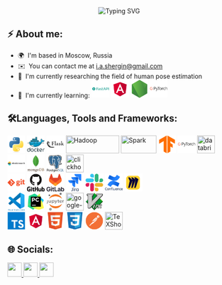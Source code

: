 <p  align="center">
    <img src="https://readme-typing-svg.demolab.com?font=Fira+Code&weight=500&pause=1000&color=5DC0F7&background=712DFF00&center=true&vCenter=true&multiline=true&random=false&width=435&height=80&lines=Hello%2C+friend!+I+am+Shergin+Ivan!;Welcome+you+at+my+GitHub+profile!" alt="Typing SVG"/>
</p>

## ⚡ About me:

* 🌍  I'm based in Moscow, Russia
* ✉️  You can contact me at [i.a.shergin@gmail.com](mailto:i.a.shergin@gmail.com)
* 🚀  I'm currently researching the field of human pose estimation
* 🧠  I'm currently learning:  <img src="https://github.com/devicons/devicon/blob/master/icons/fastapi/fastapi-original-wordmark.svg" title="fastapi" alt="fastapi" width="40" height="40"/> <img src="https://github.com/devicons/devicon/blob/master/icons/angular/angular-original.svg" title="Angular" alt="Angular" width="40" height="40"/> <img src="https://github.com/devicons/devicon/blob/master/icons/nodejs/nodejs-original.svg" title="nodejs" alt="nodejs" width="40" height="40"/> <img src="https://github.com/devicons/devicon/blob/master/icons/pytorch/pytorch-original-wordmark.svg" title="torch1" alt="torch1" width="40" height="40"/>


## 🛠️Languages, Tools and Frameworks:
<div>
    <img src="https://github.com/devicons/devicon/blob/master/icons/python/python-original.svg" title="python" alt="python" width="40" height="40"/>
    <img src="https://github.com/devicons/devicon/blob/master/icons/docker/docker-original-wordmark.svg" title="Docker" alt="Docker" width="40" height="40"/>
    <img src="https://github.com/devicons/devicon/blob/master/icons/flask/flask-original-wordmark.svg" title="Flask" alt="Flask" width="40" height="40"/>
    <img src="https://upload.wikimedia.org/wikipedia/commons/thumb/0/0e/Hadoop_logo.svg/1024px-Hadoop_logo.svg.png" title="Hadoop" **alt="Hadoop" width="120" height="40"/>
    <img src="https://upload.wikimedia.org/wikipedia/commons/thumb/f/f3/Apache_Spark_logo.svg/1200px-Apache_Spark_logo.svg.png" title="Spark" **alt="Spark" width="80" height="40"/>
    <img src="https://github.com/devicons/devicon/blob/master/icons/tensorflow/tensorflow-original.svg" title="tensorflow" **alt="tensorflow" width="40" height="40"/>
    <img src="https://github.com/devicons/devicon/blob/master/icons/pytorch/pytorch-original-wordmark.svg" title="torch" alt="torch" width="40" height="40"/>
    <img src="https://logotyp.us/file/databricks.svg" title="databricks" **alt="databricks" width="40" height="40"/>
    <br>
    <img src="https://github.com/devicons/devicon/blob/master/icons/elasticsearch/elasticsearch-original-wordmark.svg" title="ES" alt="ES" width="40" height="40"/>
    <img src="https://github.com/devicons/devicon/blob/master/icons/mongodb/mongodb-original-wordmark.svg" title="mongo" alt="mongo" width="40" height="40"/>
    <img src="https://github.com/devicons/devicon/blob/master/icons/postgresql/postgresql-original-wordmark.svg" title="postgresql" **alt="postgresql" width="40" height="40"/>
    <img src="https://cdn.cdnlogo.com/logos/c/57/clickhouse.svg" title="clickhouse" **alt="clickhouse" width="40" height="40"/>
    <br>
    <img src="https://github.com/devicons/devicon/blob/master/icons/git/git-plain-wordmark.svg" title="git" **alt="git" width="40" height="40"/>
    <img src="https://github.com/devicons/devicon/blob/master/icons/github/github-original-wordmark.svg" title="github" **alt="github" width="40" height="40"/>
    <img src="https://github.com/devicons/devicon/blob/master/icons/gitlab/gitlab-original-wordmark.svg" title="gitlab" **alt="gitlab" width="40" height="40"/>
    <img src="https://github.com/devicons/devicon/blob/master/icons/jira/jira-original-wordmark.svg" title="Jira" **alt="Jira" width="40" height="40"/>
    <img src="https://github.com/devicons/devicon/blob/master/icons/slack/slack-original.svg" title="Slack" **alt="Slack" width="40" height="40"/>
    <img src="https://github.com/devicons/devicon/blob/master/icons/confluence/confluence-original-wordmark.svg" title="confluence" **alt="confluence" width="40" height="40"/>
    <img src="https://github.com/charonxnikon/ECONOMICS_RMMC/blob/main/6299f743b04c5ae587c4119d.png" title="Miro" **alt="Miro" width="40" height="40"/>
    <br>
    <img src="https://github.com/devicons/devicon/blob/master/icons/vscode/vscode-original-wordmark.svg" title="vscode" **alt="vscode" width="40" height="40"/>
    <img src="https://github.com/devicons/devicon/blob/master/icons/pycharm/pycharm-original.svg" title="pycharm" alt="pycharm " width="40" height="40"/>
    <img src="https://github.com/devicons/devicon/blob/master/icons/jupyter/jupyter-original-wordmark.svg" title="jupyter" alt="jupyter" width="40" height="40"/>
    <img src="https://res.cloudinary.com/apideck/image/upload/v1615737977/icons/google-colab.png" title="google-colab" **alt="google-colab" width="40" height="40"/>
    <img src="https://github.com/devicons/devicon/blob/master/icons/vim/vim-original.svg" title="vim" **alt="vim" width="40" height="40"/>
    <br>
    <img src="https://github.com/devicons/devicon/blob/master/icons/typescript/typescript-original.svg" title="TS"  alt="TS" width="40" height="40"/>
    <img src="https://github.com/devicons/devicon/blob/master/icons/angular/angular-original.svg" title="Angular" alt="Angular" width="40" height="40"/>
    <img src="https://github.com/devicons/devicon/blob/master/icons/html5/html5-original.svg" title="HTML5" alt="HTML" width="40" height="40"/>
    <img src="https://github.com/devicons/devicon/blob/master/icons/css3/css3-original.svg" title="CSS3" alt="CSS3" width="40" height="40"/>
    <img src="https://github.com/devicons/devicon/blob/master/icons/postman/postman-original.svg" title="postman" alt="postman" width="40" height="40"/>
    <img src="https://upload.wikimedia.org/wikipedia/commons/thumb/9/95/TeXShop_icon.png/768px-TeXShop_icon.png" title="TeXShop" **alt="TeXShop" width="40" height="40"/>
</div>

## 🌐 Socials:

<p align="left">
    <a href="https://www.github.com/ivanshergin" target="_blank" rel="noreferrer">
        <img src="https://raw.githubusercontent.com/danielcranney/readme-generator/main/public/icons/socials/github.svg" width="32" height="32" />
    </a>
    <a href="https://t.me/ivan1337" target="_blank" rel="noreferrer">
        <img src="https://www.svgrepo.com/show/354443/telegram.svg" width="32" height="32" />
    </a>
    <a href="https://www.linkedin.com/in/ivanshergin" target="_blank" rel="noreferrer">
        <img src="https://raw.githubusercontent.com/danielcranney/readme-generator/main/public/icons/socials/linkedin.svg" width="32" height="32" />
    </a>
</p>

#
<!--
**ivanshergin/ivanshergin** is a ✨ _special_ ✨ repository because its `README.md` (this file) appears on your GitHub profile.

Here are some ideas to get you started:

- 🔭 I’m currently working on ...
- 🌱 I’m currently learning ...
- 👯 I’m looking to collaborate on ...
- 🤔 I’m looking for help with ...
- 💬 Ask me about ...
- 📫 How to reach me: ...
- 😄 Pronouns: ...
- ⚡ Fun fact: ...
-->
